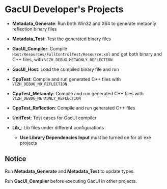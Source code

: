 ﻿# GacUI Developer's Projects

- **Metadata_Generate**: Run both Win32 and X64 to generate metaonly reflection binary files
- **Metadata_Test**: Test the generated binary files
- **GacUI_Compiler**: Compile `Host/Resources/FullControlTest/Resource.xml` and get both binary and C++ files, with `VCZH_DEBUG_METAONLY_REFLECTION`
- **GacUI_Host**: Load the compiled binary file and run
- **CppTest**: Compile and run generated C++ files with `VCZH_DEBUG_NO_REFLECTION`
- **CppTest_Metaonly**: Compile and run generated C++ files with `VCZH_DEBUG_METAONLY_REFLECTION`
- **CppTest_Reflection**: Compile and run generated C++ files
- **UnitTest**: Test cases for GacUI compiler

- **Lib_**: Lib files under different configurations
  - **Use Library Dependencies Input** must be turned on for all exe projects

## Notice

Run **Metadata_Generate** and **Metadata_Test** to update types.

Run **GacUI_Compiler** before executing GacUI in other projects.
